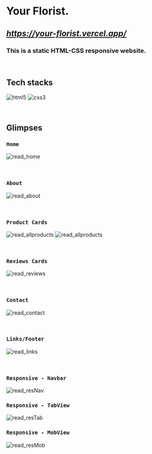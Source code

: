 # **Your Florist.**

## _**https://your-florist.vercel.app/**_

### This is a static HTML-CSS responsive website.

<br/>

## **Tech stacks**

<p>
    <img src="https://img.shields.io/badge/HTML-E34F26?style=for-the-badge&logo=html5&logoColor=white" alt="html5" />
    <img src="https://img.shields.io/badge/CSS-1572B6?style=for-the-badge&logo=css3&logoColor=white" alt="css3" />
</p>

<br/>

## Glimpses

### `Home`
![read_home](https://user-images.githubusercontent.com/97211835/210132635-90eba834-332d-4f5c-ae0b-8eb89fa2aa4a.png)

<br/>

### `About`

![read_about](https://user-images.githubusercontent.com/97211835/210132748-4c935005-5aed-4a20-bd3f-42e2c9e9e092.png)

<br/>

### `Product Cards`

![read_allproducts](https://user-images.githubusercontent.com/97211835/210132779-2f99e2ec-a4d7-4735-bd64-dcf6ba384474.png)
![read_allproducts](https://user-images.githubusercontent.com/97211835/210132813-69372cd0-699b-4ef1-b387-14d4c9dccf39.png)

<br/>

### `Reviews Cards`

![read_reviews](https://user-images.githubusercontent.com/97211835/210132824-f83e13a9-47bb-47e7-8944-335a8bb96de0.png)

<br/>

### `Contact`

![read_contact](https://user-images.githubusercontent.com/97211835/210132852-d3692f7f-b7e3-422c-9809-014adb714b50.png)

<br/>

### `Links/Footer`

![read_links](https://user-images.githubusercontent.com/97211835/210132856-0d7d2510-ab64-48cc-9ae4-91be0e570417.png)

<br/>

### `Responsive - Navbar`


![read_resNav](https://user-images.githubusercontent.com/97211835/210132862-e3aeb5a7-9ae4-4070-9ade-36475793b8d3.png)


### `Responsive - TabView`

![read_resTab](https://user-images.githubusercontent.com/97211835/210132870-ca3e9ab5-6962-4b6e-a64d-6b97dc2b53d2.png)

### `Responsive - MobView`

![read_resMob](https://user-images.githubusercontent.com/97211835/210132876-dd21612b-0a82-4098-9180-0ea329bcca45.png)


